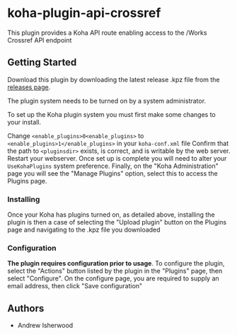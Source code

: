# koha-plugin-api-crossref
This plugin provides a Koha API route enabling access to the /Works Crossref API endpoint

## Getting Started

Download this plugin by downloading the latest release .kpz file from the [releases page](https://github.com/PTFS-Europe/koha-plugin-api-crossref/releases).

The plugin system needs to be turned on by a system administrator.

To set up the Koha plugin system you must first make some changes to your install.

Change `<enable_plugins>0<enable_plugins>` to `<enable_plugins>1</enable_plugins>` in your `koha-conf.xml` file
Confirm that the path to `<pluginsdir>` exists, is correct, and is writable by the web server.
Restart your webserver.
Once set up is complete you will need to alter your `UseKohaPlugins` system preference.
Finally, on the "Koha Administration" page you will see the "Manage Plugins" option, select this to access the Plugins page.

### Installing

Once your Koha has plugins turned on, as detailed above, installing the plugin is then a case of selecting the "Upload plugin" 
button on the Plugins page and navigating to the .kpz file you downloaded

### Configuration

**The plugin requires configuration prior to usage**. To configure the plugin, select the "Actions" button listed by the plugin in the "Plugins" page, then select "Configure". On the configure page, you are required to supply an email address, then click "Save configuration"



## Authors

* Andrew Isherwood
